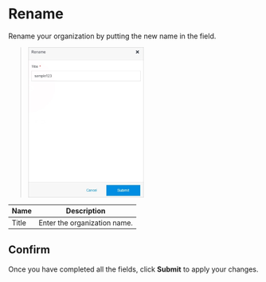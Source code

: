 # Rename

Rename your organization by putting the new name in the field.

><img src="../../../images/rename.jpg" alt="rename" style="width: 50%; display: block"></a>

**Name** | **Description** 
:--- | ---
Title | Enter the organization name.


## Confirm

Once you have completed all the fields, click **Submit** to apply your changes.




